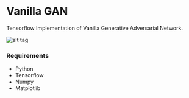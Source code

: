 Vanilla GAN
===============
Tensorflow Implementation of Vanilla Generative Adversarial Network.


![alt tag](https://pbs.twimg.com/media/CwM0BzjVUAAWTn4.jpg:large)


### Requirements

* Python 
* Tensorflow
* Numpy
* Matplotlib

